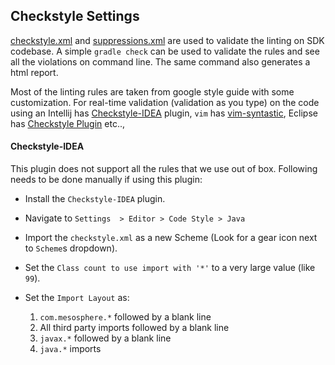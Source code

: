 ## Checkstyle Settings

[checkstyle.xml](checkstyle.xml) and [suppressions.xml](suppressions.xml) are used to validate the linting on SDK codebase. A simple `gradle check` can be used to validate the rules and see all the violations on command line. The same command also generates a html report. 

Most of the linting rules are taken from google style guide with some customization. For real-time validation (validation as you type) on the code using an Intellij has [Checkstyle-IDEA](https://plugins.jetbrains.com/plugin/1065-checkstyle-idea) plugin, `vim` has [vim-syntastic](https://github.com/vim-syntastic/syntastic/blob/master/syntax_checkers/java/checkstyle.vim), Eclipse has [Checkstyle Plugin](https://checkstyle.org/eclipse-cs/) etc..,

#### Checkstyle-IDEA

This plugin does not support all the rules that we use out of box. Following needs to be done manually if using this plugin:

- Install the `Checkstyle-IDEA` plugin.
- Navigate to `Settings  > Editor > Code Style > Java`
- Import the `checkstyle.xml` as a new Scheme (Look for a gear icon next to `Scheme`s dropdown).
- Set the `Class count to use import with '*'` to a very large value (like `99`).
- Set the `Import Layout` as:

  1. `com.mesosphere.*` followed by a blank line
  2. All third party imports followed by a blank line
  3. `javax.*` followed by a blank line
  4. `java.*` imports  
